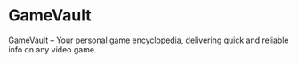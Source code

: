 # GameVault
GameVault – Your personal game encyclopedia, delivering quick and reliable info on any video game.
